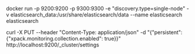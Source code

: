 

docker run -p 9200:9200 -p 9300:9300 -e "discovery.type=single-node" -v elasticsearch_data:/usr/share/elasticsearch/data --name elasticsearch elasticsearch 

curl -X PUT --header "Content-Type: application/json"  -d "{\"persistent\": {\"xpack.monitoring.collection.enabled\": true}}"  http://localhost:9200/_cluster/settings

